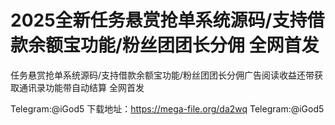 # 2025全新任务悬赏抢单系统源码/支持借款余额宝功能/粉丝团团长分佣 全网首发
任务悬赏抢单系统源码/支持借款余额宝功能/粉丝团团长分佣广告阅读收益还带获取通讯录功能带自动结算 全网首发

Telegram:@iGod5
下载地址：https://mega-file.org/da2wq
Telegram:@iGod5
